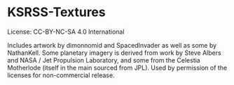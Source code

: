 # KSRSS-Textures

License: CC-BY-NC-SA 4.0 International

Includes artwork by dimonnomid and SpacedInvader as well as some by NathanKell.
Some planetary imagery is derived from work by Steve Albers and NASA / Jet Propulsion Laboratory, and some from the Celestia Motherlode (itself in the main sourced from JPL). Used by permission of the licenses for non-commercial release.
